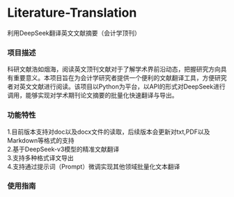 # Literature-Translation
利用DeepSeek翻译英文文献摘要（会计学顶刊）

### 项目描述
科研文献浩如烟海，阅读英文顶刊文献对于了解学术界前沿动态，把握研究方向具有重要意义。本项目旨在为会计学研究者提供一个便利的文献翻译工具，方便研究者对英文文献进行阅读。该项目以Python为平台，以API的形式对DeepSeek进行调用，能够实现对学术期刊论文摘要的批量化快速翻译与导出。

### 功能特性
1.目前版本支持对doc以及docx文件的读取，后续版本会更新对txt,PDF以及Markdown等格式的支持  
2.基于DeepSeek-v3模型的精准文献翻译  
3.支持多种格式译文导出  
4.支持通过提示词（Prompt）微调实现其他领域批量化文本翻译  

### 使用指南
